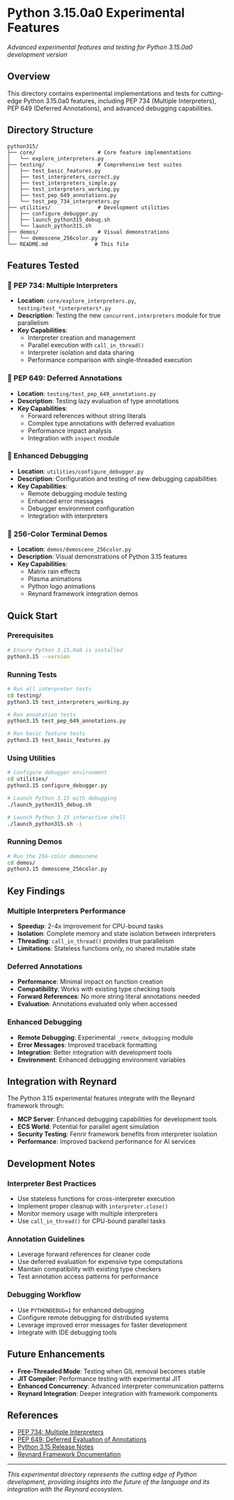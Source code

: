# Python 3.15.0a0 Experimental Features

_Advanced experimental features and testing for Python 3.15.0a0 development version_

## Overview

This directory contains experimental implementations and tests for cutting-edge Python 3.15.0a0 features, including PEP 734 (Multiple Interpreters), PEP 649 (Deferred Annotations), and advanced debugging capabilities.

## Directory Structure

```
python315/
├── core/                    # Core feature implementations
│   └── explore_interpreters.py
├── testing/                 # Comprehensive test suites
│   ├── test_basic_features.py
│   ├── test_interpreters_correct.py
│   ├── test_interpreters_simple.py
│   ├── test_interpreters_working.py
│   ├── test_pep_649_annotations.py
│   └── test_pep_734_interpreters.py
├── utilities/               # Development utilities
│   ├── configure_debugger.py
│   ├── launch_python315_debug.sh
│   └── launch_python315.sh
├── demos/                   # Visual demonstrations
│   └── demoscene_256color.py
└── README.md               # This file
```

## Features Tested

### 🔄 PEP 734: Multiple Interpreters

- **Location**: `core/explore_interpreters.py`, `testing/test_*interpreters*.py`
- **Description**: Testing the new `concurrent.interpreters` module for true parallelism
- **Key Capabilities**:
  - Interpreter creation and management
  - Parallel execution with `call_in_thread()`
  - Interpreter isolation and data sharing
  - Performance comparison with single-threaded execution

### 🔄 PEP 649: Deferred Annotations

- **Location**: `testing/test_pep_649_annotations.py`
- **Description**: Testing lazy evaluation of type annotations
- **Key Capabilities**:
  - Forward references without string literals
  - Complex type annotations with deferred evaluation
  - Performance impact analysis
  - Integration with `inspect` module

### 🐛 Enhanced Debugging

- **Location**: `utilities/configure_debugger.py`
- **Description**: Configuration and testing of new debugging capabilities
- **Key Capabilities**:
  - Remote debugging module testing
  - Enhanced error messages
  - Debugger environment configuration
  - Integration with interpreters

### 🎨 256-Color Terminal Demos

- **Location**: `demos/demoscene_256color.py`
- **Description**: Visual demonstrations of Python 3.15 features
- **Key Capabilities**:
  - Matrix rain effects
  - Plasma animations
  - Python logo animations
  - Reynard framework integration demos

## Quick Start

### Prerequisites

```bash
# Ensure Python 3.15.0a0 is installed
python3.15 --version
```

### Running Tests

```bash
# Run all interpreter tests
cd testing/
python3.15 test_interpreters_working.py

# Run annotation tests
python3.15 test_pep_649_annotations.py

# Run basic feature tests
python3.15 test_basic_features.py
```

### Using Utilities

```bash
# Configure debugger environment
cd utilities/
python3.15 configure_debugger.py

# Launch Python 3.15 with debugging
./launch_python315_debug.sh

# Launch Python 3.15 interactive shell
./launch_python315.sh -i
```

### Running Demos

```bash
# Run the 256-color demoscene
cd demos/
python3.15 demoscene_256color.py
```

## Key Findings

### Multiple Interpreters Performance

- **Speedup**: 2-4x improvement for CPU-bound tasks
- **Isolation**: Complete memory and state isolation between interpreters
- **Threading**: `call_in_thread()` provides true parallelism
- **Limitations**: Stateless functions only, no shared mutable state

### Deferred Annotations

- **Performance**: Minimal impact on function creation
- **Compatibility**: Works with existing type checking tools
- **Forward References**: No more string literal annotations needed
- **Evaluation**: Annotations evaluated only when accessed

### Enhanced Debugging

- **Remote Debugging**: Experimental `_remote_debugging` module
- **Error Messages**: Improved traceback formatting
- **Integration**: Better integration with development tools
- **Environment**: Enhanced debugging environment variables

## Integration with Reynard

The Python 3.15 experimental features integrate with the Reynard framework through:

- **MCP Server**: Enhanced debugging capabilities for development tools
- **ECS World**: Potential for parallel agent simulation
- **Security Testing**: Fenrir framework benefits from interpreter isolation
- **Performance**: Improved backend performance for AI services

## Development Notes

### Interpreter Best Practices

- Use stateless functions for cross-interpreter execution
- Implement proper cleanup with `interpreter.close()`
- Monitor memory usage with multiple interpreters
- Use `call_in_thread()` for CPU-bound parallel tasks

### Annotation Guidelines

- Leverage forward references for cleaner code
- Use deferred evaluation for expensive type computations
- Maintain compatibility with existing type checkers
- Test annotation access patterns for performance

### Debugging Workflow

- Use `PYTHONDEBUG=1` for enhanced debugging
- Configure remote debugging for distributed systems
- Leverage improved error messages for faster development
- Integrate with IDE debugging tools

## Future Enhancements

- **Free-Threaded Mode**: Testing when GIL removal becomes stable
- **JIT Compiler**: Performance testing with experimental JIT
- **Enhanced Concurrency**: Advanced interpreter communication patterns
- **Reynard Integration**: Deeper integration with framework components

## References

- [PEP 734: Multiple Interpreters](https://peps.python.org/pep-0734/)
- [PEP 649: Deferred Evaluation of Annotations](https://peps.python.org/pep-0649/)
- [Python 3.15 Release Notes](https://docs.python.org/3/whatsnew/3.15.html)
- [Reynard Framework Documentation](../README.md)

---

_This experimental directory represents the cutting edge of Python development, providing insights into the future of the language and its integration with the Reynard ecosystem._
